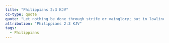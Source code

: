 ```yaml
---
title: "Philippians 2:3 KJV"
cc-type: quote
quote: "Let nothing be done through strife or vainglory; but in lowliness of mind let each esteem other better than themselves."
attribution: "Philippians 2:3 KJV"
tags:
  - Philippians
---
```


